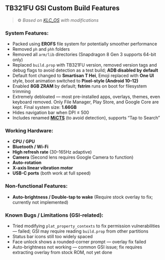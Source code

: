 ## TB321FU GSI Custom Build Features

> ⚙️ *Based on [KLC\_OS](https://github.com/LoggingNewMemory/KLC_OS) with modifications*

### System Features:

* Packed using **EROFS** file system for potentially smoother performance
* Removed `ph` and `phh` folders
* Removed all `arm/lib` directories (Snapdragon 8 Gen 3 supports 64-bit only)
* Replaced `build.prop` with TB321FU version, removed version tags and debug flags to avoid detection as a test build; **ADB disabled by default**
* Default font changed to **Smartisan T Hei**, Emoji replaced with **One UI** style, boot animation switched to **Pixel-style (Android 10–12)**
* Enabled **8GB ZRAM** by default; **fstrim** runs on boot for filesystem trimming
* Extremely debloated — most pre-installed apps, overlays, themes, even keyboard removed. Only File Manager, Play Store, and Google Core are kept. Final system size: **1.66GB**
* Hides navigation bar when DPI ≤ 500
* Includes renamed **[MiCTS](https://github.com/parallelcc/MiCTS)** (to avoid detection), supports “Tap to Search”

### Working Hardware:

* **CPU / GPU**
* **Bluetooth / Wi-Fi**
* **High refresh rate** (30–165Hz adaptive)
* **Camera** (Second lens requires Google Camera to function)
* **Auto-rotation**
* **X-axis linear vibration motor**
* **USB-C ports** (both work at full speed)

### Non-functional Features:

* **Auto-brightness / Double-tap to wake** (Require stock overlay to fix; currently not implemented)

### Known Bugs / Limitations (GSI-related):

* Tried modifying `plat_property_contexts` to fix permission vulnerabilities — failed; GSI may require reading `build.prop` from other partitions
* Status bar icons still too widely spaced
* Face unlock shows a rounded-corner prompt — overlay fix failed
* Auto-brightness not working — common GSI issue; fix requires extracting overlay from stock ROM, not yet done
